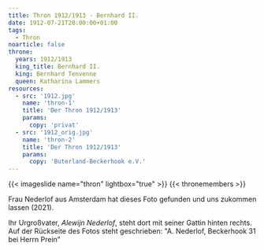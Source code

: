 ```yaml
---
title: Thron 1912/1913 - Bernhard II. 
date: 1912-07-21T20:00:00+01:00
tags:
  - Thron
noarticle: false
throne:
  years: 1912/1913
  king_title: Bernhard II.
  king: Bernhard Tenvenne
  queen: Katharina Lammers
resources:
  - src: '1912.jpg'
    name: 'thron-1'
    title: 'Der Thron 1912/1913'
    params:
      copy: 'privat'
  - src: '1912_orig.jpg'
    name: 'thron-2'
    title: 'Der Thron 1912/1913'
    params:
      copy: 'Buterland-Beckerhook e.V.'
---
```

{{< imageslide name="thron" lightbox="true" >}}
{{< thronemembers >}}


Frau Nederlof aus Amsterdam hat dieses Foto gefunden und uns zukommen lassen (2021).  

Ihr Urgroßvater, *Alewijn Nederlof*, steht dort mit seiner Gattin hinten rechts.  
Auf der Rückseite des Fotos steht geschrieben: "A. Nederlof, Beckerhook 31 bei Herrn Prein"

